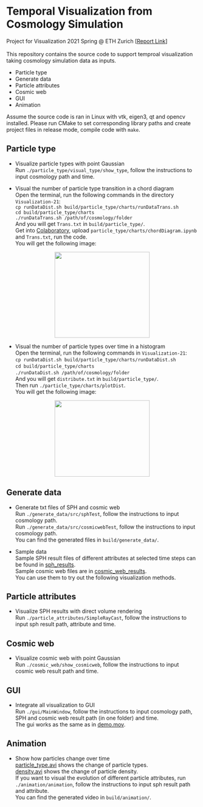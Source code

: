 # Temporal Visualization from Cosmology Simulation
Project for Visualization 2021 Spring @ ETH Zurich [[Report Link](https://drive.google.com/file/d/1uH99tzCAtBD_VBpx9SppVzqJJK4DLgXU/view?usp=sharing)] <br/>
<br/>
This repository contains the source code to support temproal visualization taking cosmology simulation data as inputs.
- Particle type
- Generate data
- Particle attributes
- Cosmic web
- GUI
- Animation

Assume the source code is ran in Linux with vtk, eigen3, qt and opencv installed.
Please run CMake to set corresponding library paths and create project files in release mode, compile code with ```make```.

## Particle type

- Visualize particle types with point Gaussian <br/>
Run ```./particle_type/visual_type/show_type```, follow the instructions to input cosmology path and time.

- Visual the number of particle type transition in a chord diagram <br/>
Open the terminal, run the following commands in the directory ```Visualization-21```:<br/>
```cp runDataDist.sh build/particle_type/charts/runDataTrans.sh```<br/> 
```cd build/particle_type/charts```<br/>
```./runDataTrans.sh /path/of/cosmology/folder```<br/>
And you will get ```Trans.txt``` in ```build/particle_type/```.<br/>
Get into [Colaboratory](https://colab.research.google.com/), upload ```particle_type/charts/chordDiagram.ipynb``` and ```Trans.txt```, run the code.<br/>
You will get the following image:<br/>
<div align=center><img src="https://github.com/silvia0308/Visualization-21/blob/main/particle_type/charts/chordDiagram.png" width="250" height="225"/></div>

- Visual the number of particle types over time in a histogram <br/>
Open the terminal, run the following commands in ```Visualization-21```:<br/>
```cp runDataDist.sh build/particle_type/charts/runDataDist.sh```<br/> 
```cd build/particle_type/charts```<br/>
```./runDataDist.sh /path/of/cosmology/folder```<br/>
And you will get ```distribute.txt``` in ```build/particle_type/```.<br/>
Then run ```./particle_type/charts/plotDist```.<br/>
You will get the following image:<br/>
<div align=center><img src="https://github.com/silvia0308/Visualization-21/blob/main/particle_type/charts/histogram.png" width="250" height="200"/></div>


## Generate data

- Generate txt files of SPH and cosmic web<br/>
Run ```./generate_data/src/sphTest```, follow the instructions to input cosmology path.<br/>
Run ```./generate_data/src/cosmicwebTest```, follow the instructions to input cosmology path.<br/>
You can find the generated files in ```build/generate_data/```.

- Sample data<br/>
Sample SPH result files of different attributes at selected time steps can be found in [sph_results](https://drive.google.com/drive/folders/1KgbL8lGfb9D3dBPeup1ge6lJksZEuOoA?usp=sharing).<br/> 
Sample cosmic web files are in [cosmic_web_results](https://drive.google.com/drive/folders/1rfVVeBU-5SO9LlArOsag71d0c97fO5oX?usp=sharing).<br/> 
You can use them to try out the following visualization methods.

## Particle attributes

- Visualize SPH results with direct volume rendering <br/>
Run ```./particle_attributes/SimpleRayCast```, follow the instructions to input sph result path, attribute and time.  

## Cosmic web

- Visualize cosmic web with point Gaussian <br/>
Run ```./cosmic_web/show_cosmicweb```, follow the instructions to input cosmic web result path and time. 

## GUI

- Integrate all visualization to GUI<br/>
Run ```./gui/MainWindow```, follow the instructions to input cosmology path, SPH and cosmic web result path (in one folder) and time.<br/>
The gui works as the same as in [demo.mov](https://drive.google.com/file/d/1pIoIlcz4T5n609MJ3BvA-8TqXHxdj9Y9/view?usp=sharing).

## Animation

- Show how particles change over time<br/>
[particle_type.avi](https://drive.google.com/file/d/1mIia0titN9ZWJEEr8O1zSwVomJ-G76eR/view?usp=sharing) shows the change of particle types.<br/>
[density.avi](https://drive.google.com/file/d/1S_T4Oa8VnCMWTR_2dIIJCh2WFBA9P1EW/view?usp=sharing) shows the change of particle density.<br/>
If you want to visual the evolution of different particle attributes, run ```./animation/animation```, follow the instructions to input sph result path and attribute.<br/>
You can find the generated video in ```build/animation/```.
